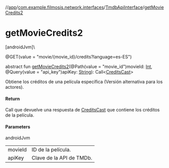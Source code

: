 //[app](../../../index.md)/[com.example.filmosis.network.interfaces](../index.md)/[TmdbApiInterface](index.md)/[getMovieCredits2](get-movie-credits2.md)

# getMovieCredits2

[androidJvm]\

@GET(value = &quot;movie/{movie_id}/credits?language=es-ES&quot;)

abstract fun [getMovieCredits2](get-movie-credits2.md)(@Path(value = &quot;movie_id&quot;)movieId: [Int](https://kotlinlang.org/api/latest/jvm/stdlib/kotlin/-int/index.html), @Query(value = &quot;api_key&quot;)apiKey: [String](https://kotlinlang.org/api/latest/jvm/stdlib/kotlin/-string/index.html)): Call&lt;[CreditsCast](../../com.example.filmosis.data.model.tmdb/-credits-cast/index.md)&gt;

Obtiene los créditos de una película específica (Versión alternativa para los actores).

#### Return

Call que devuelve una respuesta de [CreditsCast](../../com.example.filmosis.data.model.tmdb/-credits-cast/index.md) que contiene los créditos de la película.

#### Parameters

androidJvm

| | |
|---|---|
| movieId | ID de la película. |
| apiKey | Clave de la API de TMDb. |
